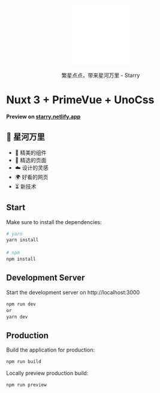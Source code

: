 <p align="center">
  <img width="160" src="./public/images/logo-white.svg">
</p>
<p align="center">
    <span>繁星点点，带来星河万里 - Starry</span>
</p>

# Nuxt 3  + PrimeVue + UnoCss

**Preview on [starry.netlify.app](https://starry.netlify.app)**

## 🎉 星河万里

- 🌟 精美的组件
- 🗻 精选的页面
- ☁️ 设计的灵感
- 🌍 好看的网页
- ⏳ 新技术

## Start

Make sure to install the dependencies:

```bash
# yarn
yarn install

# npm
npm install

```

## Development Server

Start the development server on http://localhost:3000

```bash
npm run dev
or 
yarn dev
```

## Production

Build the application for production:

```bash
npm run build
```

Locally preview production build:

```bash
npm run preview
```
